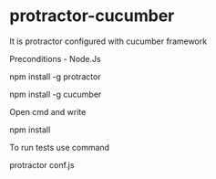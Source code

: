 # protractor-cucumber
It is protractor configured with cucumber framework

Preconditions - Node.Js

npm install -g protractor

npm install -g cucumber

Open cmd and write

npm install

To run tests use command

protractor conf.js
